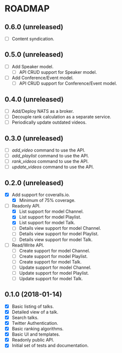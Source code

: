 ROADMAP
=======

0.6.0 (unreleased)
------------------
- [ ] Content syndication.

0.5.0 (unreleased)
------------------
- [ ] Add Speaker model.
    - [ ] API CRUD support for Speaker model.
- [ ] Add Conference/Event model.
    - [ ] API CRUD support for Conference/Event model.

0.4.0 (unreleased)
------------------
- [ ] Add/Deploy NATS as a broker.
- [ ] Decouple rank calculation as a separate service.
- [ ] Periodically update outdated videos.

0.3.0 (unreleased)
------------------
- [ ] *add_video* command to use the API.
- [ ] *add_playlist* command to use the API.
- [ ] *rank_videos* command to use the API.
- [ ] *update_videos* command to use the API.

0.2.0 (unreleased)
------------------
- [x] Add support for coveralls.io.
    - [x] Minimum of 75% coverage.
- [ ] Readonly API.
    - [x] List support for model Channel.
    - [x] List support for model Playlist.
    - [x] List support for model Talk.
    - [ ] Details view support for model Channel.
    - [ ] Details view support for model Playlist.
    - [ ] Details view support for model Talk. 
- [ ] Read/Write API.
    - [ ] Create support for model Channel.
    - [ ] Create support for model Playlist.
    - [ ] Create support for model Talk.
    - [ ] Update support for model Channel.
    - [ ] Update support for model Playlist.
    - [ ] Update support for model Talk.

0.1.0 (2018-01-14)
------------------
- [x] Basic listing of talks.
- [x] Detailed view of a talk.
- [x] Search talks.
- [x] Twitter Authentication.
- [x] Basic ranking algorithms.
- [x] Basic UI and templates.
- [x] Readonly public API.
- [x] Initial set of tests and documentation.
